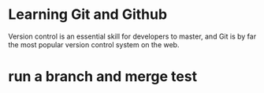 # Learning Git and Github
Version control is an essential skill for developers to master, and Git is by far the most popular version control system on the web.

# run a branch and merge test